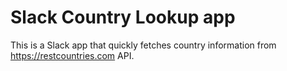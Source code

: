 # Slack Country Lookup app
This is a Slack app that quickly fetches country information from https://restcountries.com API.
